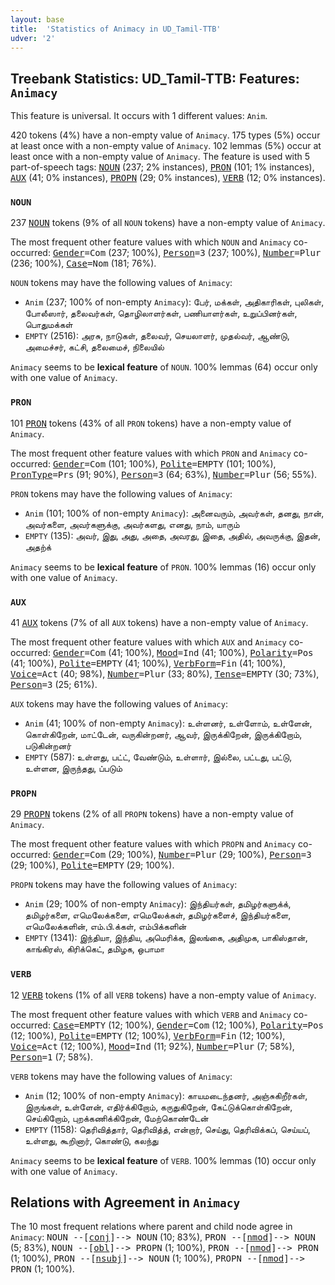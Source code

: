 ```yaml
---
layout: base
title:  'Statistics of Animacy in UD_Tamil-TTB'
udver: '2'
---
```


## Treebank Statistics: UD_Tamil-TTB: Features: `Animacy`

This feature is universal.
It occurs with 1 different values: `Anim`.

420 tokens (4%) have a non-empty value of `Animacy`.
175 types (5%) occur at least once with a non-empty value of `Animacy`.
102 lemmas (5%) occur at least once with a non-empty value of `Animacy`.
The feature is used with 5 part-of-speech tags: <tt><a href="ta_ttb-pos-NOUN.html">NOUN</a></tt> (237; 2% instances), <tt><a href="ta_ttb-pos-PRON.html">PRON</a></tt> (101; 1% instances), <tt><a href="ta_ttb-pos-AUX.html">AUX</a></tt> (41; 0% instances), <tt><a href="ta_ttb-pos-PROPN.html">PROPN</a></tt> (29; 0% instances), <tt><a href="ta_ttb-pos-VERB.html">VERB</a></tt> (12; 0% instances).

### `NOUN`

237 <tt><a href="ta_ttb-pos-NOUN.html">NOUN</a></tt> tokens (9% of all `NOUN` tokens) have a non-empty value of `Animacy`.

The most frequent other feature values with which `NOUN` and `Animacy` co-occurred: <tt><a href="ta_ttb-feat-Gender.html">Gender</a></tt><tt>=Com</tt> (237; 100%), <tt><a href="ta_ttb-feat-Person.html">Person</a></tt><tt>=3</tt> (237; 100%), <tt><a href="ta_ttb-feat-Number.html">Number</a></tt><tt>=Plur</tt> (236; 100%), <tt><a href="ta_ttb-feat-Case.html">Case</a></tt><tt>=Nom</tt> (181; 76%).

`NOUN` tokens may have the following values of `Animacy`:

* `Anim` (237; 100% of non-empty `Animacy`): பேர், மக்கள், அதிகாரிகள், புலிகள், போலீஸார், தலைவர்கள், தொழிலாளர்கள், பணியாளர்கள், உறுப்பினர்கள், பொதுமக்கள்
* `EMPTY` (2516): அரசு, நாடுகள், தலைவர், செயலாளர், முதல்வர், ஆண்டு, அமைச்சர், கட்சி, தலைமைச், நிலையில்

`Animacy` seems to be **lexical feature** of `NOUN`. 100% lemmas (64) occur only with one value of `Animacy`.

### `PRON`

101 <tt><a href="ta_ttb-pos-PRON.html">PRON</a></tt> tokens (43% of all `PRON` tokens) have a non-empty value of `Animacy`.

The most frequent other feature values with which `PRON` and `Animacy` co-occurred: <tt><a href="ta_ttb-feat-Gender.html">Gender</a></tt><tt>=Com</tt> (101; 100%), <tt><a href="ta_ttb-feat-Polite.html">Polite</a></tt><tt>=EMPTY</tt> (101; 100%), <tt><a href="ta_ttb-feat-PronType.html">PronType</a></tt><tt>=Prs</tt> (91; 90%), <tt><a href="ta_ttb-feat-Person.html">Person</a></tt><tt>=3</tt> (64; 63%), <tt><a href="ta_ttb-feat-Number.html">Number</a></tt><tt>=Plur</tt> (56; 55%).

`PRON` tokens may have the following values of `Animacy`:

* `Anim` (101; 100% of non-empty `Animacy`): அனைவரும், அவர்கள், தனது, நான், அவர்களை, அவர்களுக்கு, அவர்களது, எனது, நாம், யாரும்
* `EMPTY` (135): அவர், இது, அது, அதை, அவரது, இதை, அதில், அவருக்கு, இதன், அதற்க்

`Animacy` seems to be **lexical feature** of `PRON`. 100% lemmas (16) occur only with one value of `Animacy`.

### `AUX`

41 <tt><a href="ta_ttb-pos-AUX.html">AUX</a></tt> tokens (7% of all `AUX` tokens) have a non-empty value of `Animacy`.

The most frequent other feature values with which `AUX` and `Animacy` co-occurred: <tt><a href="ta_ttb-feat-Gender.html">Gender</a></tt><tt>=Com</tt> (41; 100%), <tt><a href="ta_ttb-feat-Mood.html">Mood</a></tt><tt>=Ind</tt> (41; 100%), <tt><a href="ta_ttb-feat-Polarity.html">Polarity</a></tt><tt>=Pos</tt> (41; 100%), <tt><a href="ta_ttb-feat-Polite.html">Polite</a></tt><tt>=EMPTY</tt> (41; 100%), <tt><a href="ta_ttb-feat-VerbForm.html">VerbForm</a></tt><tt>=Fin</tt> (41; 100%), <tt><a href="ta_ttb-feat-Voice.html">Voice</a></tt><tt>=Act</tt> (40; 98%), <tt><a href="ta_ttb-feat-Number.html">Number</a></tt><tt>=Plur</tt> (33; 80%), <tt><a href="ta_ttb-feat-Tense.html">Tense</a></tt><tt>=EMPTY</tt> (30; 73%), <tt><a href="ta_ttb-feat-Person.html">Person</a></tt><tt>=3</tt> (25; 61%).

`AUX` tokens may have the following values of `Animacy`:

* `Anim` (41; 100% of non-empty `Animacy`): உள்ளனர், உள்ளோம், உள்ளேன், கொள்கிறேன், மாட்டேன், வருகின்றனர், ஆவர், இருக்கிறேன், இருக்கிறோம், படுகின்றனர்
* `EMPTY` (587): உள்ளது, பட்ட், வேண்டும், உள்ளார், இல்லை, பட்டது, பட்டு, உள்ளன, இருந்தது, ப்படும்

### `PROPN`

29 <tt><a href="ta_ttb-pos-PROPN.html">PROPN</a></tt> tokens (2% of all `PROPN` tokens) have a non-empty value of `Animacy`.

The most frequent other feature values with which `PROPN` and `Animacy` co-occurred: <tt><a href="ta_ttb-feat-Gender.html">Gender</a></tt><tt>=Com</tt> (29; 100%), <tt><a href="ta_ttb-feat-Number.html">Number</a></tt><tt>=Plur</tt> (29; 100%), <tt><a href="ta_ttb-feat-Person.html">Person</a></tt><tt>=3</tt> (29; 100%), <tt><a href="ta_ttb-feat-Polite.html">Polite</a></tt><tt>=EMPTY</tt> (29; 100%).

`PROPN` tokens may have the following values of `Animacy`:

* `Anim` (29; 100% of non-empty `Animacy`): இந்தியர்கள், தமிழர்களுக்க், தமிழர்களை, எமெலேக்களை, எமெலேக்கள், தமிழர்களைச், இந்தியர்களை, எமெலேக்களின், எம்.பி.க்கள், எம்பிக்களின்
* `EMPTY` (1341): இந்தியா, இந்திய, அமெரிக்க, இலங்கை, அதிமுக, பாகிஸ்தான், காங்கிரஸ், கிரிக்கெட், தமிழக, ஒபாமா

### `VERB`

12 <tt><a href="ta_ttb-pos-VERB.html">VERB</a></tt> tokens (1% of all `VERB` tokens) have a non-empty value of `Animacy`.

The most frequent other feature values with which `VERB` and `Animacy` co-occurred: <tt><a href="ta_ttb-feat-Case.html">Case</a></tt><tt>=EMPTY</tt> (12; 100%), <tt><a href="ta_ttb-feat-Gender.html">Gender</a></tt><tt>=Com</tt> (12; 100%), <tt><a href="ta_ttb-feat-Polarity.html">Polarity</a></tt><tt>=Pos</tt> (12; 100%), <tt><a href="ta_ttb-feat-Polite.html">Polite</a></tt><tt>=EMPTY</tt> (12; 100%), <tt><a href="ta_ttb-feat-VerbForm.html">VerbForm</a></tt><tt>=Fin</tt> (12; 100%), <tt><a href="ta_ttb-feat-Voice.html">Voice</a></tt><tt>=Act</tt> (12; 100%), <tt><a href="ta_ttb-feat-Mood.html">Mood</a></tt><tt>=Ind</tt> (11; 92%), <tt><a href="ta_ttb-feat-Number.html">Number</a></tt><tt>=Plur</tt> (7; 58%), <tt><a href="ta_ttb-feat-Person.html">Person</a></tt><tt>=1</tt> (7; 58%).

`VERB` tokens may have the following values of `Animacy`:

* `Anim` (12; 100% of non-empty `Animacy`): காயமடைந்தனர், அஞ்சுகிறீர்கள், இருங்கள், உள்ளேன், எதிர்க்கிறோம், கருதுகிறேன், கேட்டுக்கொள்கிறேன், செய்கிறோம், புறக்கணிக்கிறேன், மேற்கொண்டேன்
* `EMPTY` (1158): தெரிவித்தார், தெரிவித்த், என்றார், செய்து, தெரிவிக்கப், செய்யப், உள்ளது, கூறினார், கொண்டு, கலந்து

`Animacy` seems to be **lexical feature** of `VERB`. 100% lemmas (10) occur only with one value of `Animacy`.

## Relations with Agreement in `Animacy`

The 10 most frequent relations where parent and child node agree in `Animacy`:
<tt>NOUN --[<tt><a href="ta_ttb-dep-conj.html">conj</a></tt>]--> NOUN</tt> (10; 83%),
<tt>PRON --[<tt><a href="ta_ttb-dep-nmod.html">nmod</a></tt>]--> NOUN</tt> (5; 83%),
<tt>NOUN --[<tt><a href="ta_ttb-dep-obl.html">obl</a></tt>]--> PROPN</tt> (1; 100%),
<tt>PRON --[<tt><a href="ta_ttb-dep-nmod.html">nmod</a></tt>]--> PRON</tt> (1; 100%),
<tt>PRON --[<tt><a href="ta_ttb-dep-nsubj.html">nsubj</a></tt>]--> NOUN</tt> (1; 100%),
<tt>PROPN --[<tt><a href="ta_ttb-dep-nmod.html">nmod</a></tt>]--> PRON</tt> (1; 100%).

